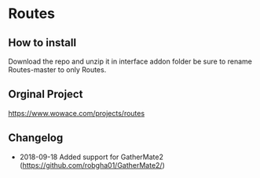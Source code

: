 # Routes

## How to install
Download the repo and unzip it in interface addon folder be sure to rename Routes-master to only Routes.

## Orginal Project
https://www.wowace.com/projects/routes

## Changelog
* 2018-09-18 Added support for GatherMate2 (https://github.com/robgha01/GatherMate2/)
